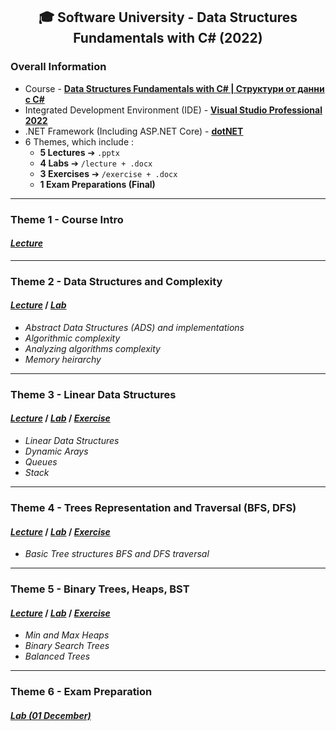 <h2 align="center">🎓 Software University - Data Structures Fundamentals with C# (2022)</h2>

### Overall Information
* Course - [**Data Structures Fundamentals with C# | Структури от данни с C#**](https://softuni.bg/trainings/3921/data-structures-fundamentals-with-csharp-november-2022)
* Integrated Development Environment (IDE) - [**Visual Studio Professional 2022**](https://visualstudio.microsoft.com/)
* .NET Framework (Including ASP.NET Core) - [**dotNET**](https://dotnet.microsoft.com/en-us/download)
* 6 Themes, which include :
    * **5 Lectures** ➔ ``.pptx``
    * **4 Labs** ➔ ``/lecture + .docx``
    * **3 Exercises** ➔ ``/exercise + .docx``
    * **1 Exam Preparations (Final)**
---
### Theme 1 - Course Intro
#### [_**Lecture**_](https://github.com/rythm-net/SoftUni/blob/main/Data%20Structures%20Fundamentals%20with%20C%23/T01%20-%20Course%20Intro/01.%20Course%20Introduction%20(February%202022).pptx)
---
### Theme 2 - Data Structures and Complexity
#### [**_Lecture_**](https://github.com/rythm-net/SoftUni/blob/main/Data%20Structures%20Fundamentals%20with%20C%23/T02%20-%20Data%20Structures%20and%20Complexity/02.%20Data%20Structures%20and%20Complexity.pptx) **/** [**_Lab_**](https://github.com/rythm-net/SoftUni/tree/main/Data%20Structures%20Fundamentals%20with%20C%23/T02%20-%20Data%20Structures%20and%20Complexity/lecture)
* _Abstract Data Structures (ADS) and implementations_
* _Algorithmic complexity_
* _Analyzing algorithms complexity_
* _Memory heirarchy_
---
### Theme 3 - Linear Data Structures
#### [**_Lecture_**](https://github.com/rythm-net/SoftUni/blob/main/Data%20Structures%20Fundamentals%20with%20C%23/T03%20-%20Linear%20Data%20Structures/03.%20Linear%20Data%20Structures.pptx) **/** [**_Lab_**](https://github.com/rythm-net/SoftUni/tree/main/Data%20Structures%20Fundamentals%20with%20C%23/T03%20-%20Linear%20Data%20Structures/lecture) **/** [**_Exercise_**](https://github.com/rythm-net/SoftUni/tree/main/Data%20Structures%20Fundamentals%20with%20C%23/T03%20-%20Linear%20Data%20Structures/exercise)
* _Linear Data Structures_
* _Dynamic Arays_
* _Queues_
* _Stack_
---
### Theme 4 - Trees Representation and Traversal (BFS, DFS)
#### [**_Lecture_**](https://github.com/rythm-net/SoftUni/blob/main/Data%20Structures%20Fundamentals%20with%20C%23/T03%20-%20Linear%20Data%20Structures/03.%20Linear%20Data%20Structures.pptx) **/** [**_Lab_**](https://github.com/rythm-net/SoftUni/tree/main/Data%20Structures%20Fundamentals%20with%20C%23/T03%20-%20Linear%20Data%20Structures/lecture) **/** [**_Exercise_**](https://github.com/rythm-net/SoftUni/tree/main/Data%20Structures%20Fundamentals%20with%20C%23/T03%20-%20Linear%20Data%20Structures/exercise)
* _Basic Tree structures BFS and DFS traversal_
---
### Theme 5 - Binary Trees, Heaps, BST
#### [**_Lecture_**](https://github.com/rythm-net/SoftUni/blob/main/Data%20Structures%20Fundamentals%20with%20C%23/T05%20-%20Binary%20Trees%2C%20Heaps%2C%20BST/05.%20Binary%20Trees%2C%20Heaps%2C%20BST.pptx) **/** [**_Lab_**](https://github.com/rythm-net/SoftUni/tree/main/Data%20Structures%20Fundamentals%20with%20C%23/T05%20-%20Binary%20Trees%2C%20Heaps%2C%20BST/lecture) **/** [**_Exercise_**](https://github.com/rythm-net/SoftUni/tree/main/Data%20Structures%20Fundamentals%20with%20C%23/T05%20-%20Binary%20Trees%2C%20Heaps%2C%20BST/exercise)
* _Min and Max Heaps_
* _Binary Search Trees_
* _Balanced Trees_
---
### Theme 6 - Exam Preparation
#### [_**Lab (01 December)**_](https://github.com/rythm-net/SoftUni/tree/main/Data%20Structures%20Fundamentals%20with%20C%23/T06%20-%20Exam%20Preparation)
